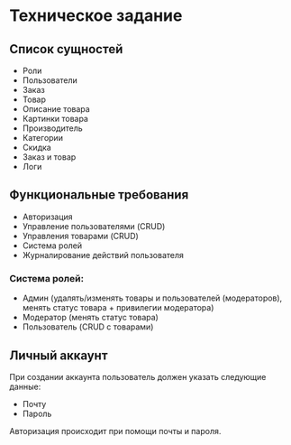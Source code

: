 # Техническое задание

## Список сущностей

- Роли
- Пользователи
- Заказ
- Товар
- Описание товара
- Картинки товара
- Производитель
- Категории
- Скидка
- Заказ и товар
- Логи

## Функциональные требования
- Авторизация
- Управление пользователями (CRUD)
- Управления товарами (CRUD)
- Система ролей
- Журналирование действий пользователя

### Система ролей:
- Админ (удалять/изменять товары и пользователей (модераторов), менять статус товара + привилегии модератора)
- Модератор (менять статус товара)
- Пользователь (CRUD с товарами)

## Личный аккаунт

При создании аккаунта пользователь должен указать следующие данные:
- Почту
- Пароль

Авторизация происходит при помощи почты и пароля.